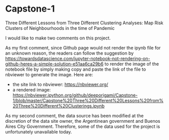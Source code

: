 # Capstone-1
Three Different Lessons from Three Different Clustering Analyses: Map Risk Clusters of Neighbourhoods in the time of Pandemic

I would like to make two comments on this project.

As my first comment, since Github page would not render the ipynb file for an unknown reason, the readers can follow the suggestion by https://towardsdatascience.com/jupyter-notebook-not-rendering-on-github-heres-a-simple-solution-e51aa6ca29b6 to render the image of the notebook file by simply making copy and paste the link of the file to nbviewer to generate the image. Here are:

 - the site link to nbviewer: https://nbviewer.org/
 - a rendered image: https://nbviewer.ipython.org/github/deeporigami/Capstone-1/blob/master/Capstone%20Three%20Different%20Lessons%20from%20Three%20Different%20Clusterings.ipynb

As my second comment, the data source has been modified at the discretion of the data site owner, the Argentinean government and Buenos Aires City Government. Therefore, some of the data used for the project is unfortunately unavailable today.
